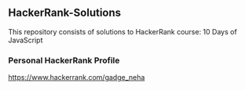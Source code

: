## HackerRank-Solutions

This repository consists of solutions to HackerRank course: 10 Days of JavaScript

### Personal HackerRank Profile
https://www.hackerrank.com/gadge_neha
